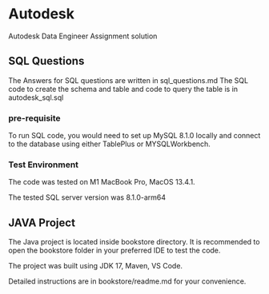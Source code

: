 # Autodesk
Autodesk Data Engineer Assignment solution

## SQL Questions
The Answers for SQL questions are written in sql_questions.md
The SQL code to create the schema and table and code to query the table is in autodesk_sql.sql

### pre-requisite
To run SQL code, you would need to set up MySQL 8.1.0 locally and connect to the database using either TablePlus or MYSQLWorkbench.

### Test Environment
The code was tested on M1 MacBook Pro, MacOS 13.4.1. 

The tested SQL server version was 8.1.0-arm64

## JAVA Project
The Java project is located inside bookstore directory. It is recommended to open the bookstore folder in your preferred IDE to test the code. 

The project was built using JDK 17, Maven, VS Code.

Detailed instructions are in bookstore/readme.md for your convenience.
